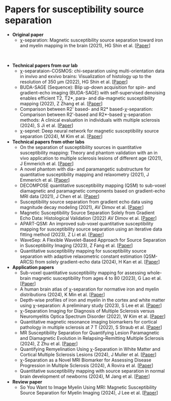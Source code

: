 # Papers for susceptibility source separation

* **Original paper**
  - &chi;-separation: Magnetic susceptibility source separation toward iron and myelin mapping in the brain (2021), HG Shin et al. [[Paper](https://www.sciencedirect.com/science/article/pii/S1053811921006479)]  

&nbsp;
* **Technical papers from our lab**
  - &chi;-separataion-COSMOS: chi-separation using multi-orientation data in invivo and exvivo brains: Visualization of  histology up to the resolution of 350 μm (2022), HG Shin et al. [[Paper](https://archive.ismrm.org/2022/0771.html)]
  - BUDA-SAGE (Sequence): Blip up-down acquisition for spin- and gradient-echo imaging (BUDA-SAGE) with self-supervised denoising enables efficient T2, T2*, para- and dia-magnetic susceptibility mapping (2022), Z Zhang et al. [[Paper](https://onlinelibrary.wiley.com/doi/full/10.1002/mrm.29219)]
  - Comparison between R2' based- and R2\* based-*&chi;*-separation: Comparison between R2′-based and R2*-based χ-separation methods: A clinical evaluation in individuals with multiple sclerosis (2024), S Ji et al. [[Paper](https://analyticalsciencejournals.onlinelibrary.wiley.com/doi/full/10.1002/nbm.5167)]
  - &chi;-sepnet: Deep neural network for magnetic susceptibility source separation (2024), M Kim et al. [[Paper](https://arxiv.org/abs/2409.14030)]
&nbsp;
* **Technical papers from other labs**
  - On the separation of susceptibility sources in quantitative susceptibility mapping: Theory and phantom validation with an in vivo application to multiple sclerosis lesions of different age (2021), J Emmerich et al. [[Paper](https://www.sciencedirect.com/science/article/pii/S1090780721001221)]
  - A novel phantom with dia- and paramangetic substructure for quantitative susceptibility mapping and relaxometry (2021), J Emmerich et al. [[Paper](https://www.sciencedirect.com/science/article/pii/S1120179721002593)]
  - DECOMPOSE quantitative susceptibility mapping (QSM) to sub-voxel diamagnetic and paramagnetic components based on gradient-echo MRI data (2021), J Chen et al. [[Paper](https://www.sciencedirect.com/science/article/pii/S1053811921007503)]
  - Susceptibility source separation from gradient echo data using magnitude decay modeling (2021), AV Dimov et al. [[Paper](https://onlinelibrary.wiley.com/doi/full/10.1111/jon.13014)]
  - Magnetic Susceptibility Source Separation Solely from Gradient Echo Data: Histological Validation (2022) AV Dimov et al. [[Paper](https://www.mdpi.com/2379-139X/8/3/127)]
  - APART-QSM: An improved sub-voxel quantitative susceptibility mapping for susceptibility source separation using an iterative data fitting method (2023), Z Li et al. [[Paper](https://www.sciencedirect.com/science/article/pii/S1053811923002999)]
  - WaveSep: A Flexible Wavelet-Based Approach for Source Separation in Susceptibility Imaging (2023), Z Fang et al. [[Paper](https://link.springer.com/chapter/10.1007/978-3-031-44858-4_6)]
  - Quantitative susceptibility mapping for susceptibility source separation with adaptive relaxometric constant estimation (QSM-ARCS) from solely gradient-echo data (2024), H Kan et al. [[Paper](https://www.sciencedirect.com/science/article/pii/S105381192400171X)] 
&nbsp;
* **Application papers**
  - Sub-voxel quantitative susceptibility mapping for assessing whole-brain magnetic susceptibility from ages 4 to 80 (2023), G Lao et al. [[Paper](https://onlinelibrary.wiley.com/doi/full/10.1002/hbm.26487)]
  - A human brain atlas of χ-separation for normative iron and myelin distributions (2024), K Min et al. [[Paper](https://analyticalsciencejournals.onlinelibrary.wiley.com/doi/full/10.1002/nbm.5226)]
  - Depth-wise profiles of iron and myelin in the cortex and white matter using χ-separation: A preliminary study (2023), S Lee et al. [[Paper](https://www.sciencedirect.com/science/article/pii/S1053811923002045)]
  - χ-Separation Imaging for Diagnosis of Multiple Sclerosis versus Neuromyelitis Optica Spectrum Disorder (2022), W Kim et al. [[Paper](https://pubs.rsna.org/doi/full/10.1148/radiol.220941)]
  - Quantitative magnetic resonance imaging biomarkers for cortical pathology in multiple sclerosis at 7 T (2022), S Straub et al. [[Paper](https://github.com/SNU-LIST/chi-separation/edit/main/README.md)]
  - MR Susceptibility Separation for Quantifying Lesion Paramagnetic and Diamagnetic Evolution in Relapsing–Remitting Multiple Sclerosis (2024), Z Zhu et al. [[Paper](https://onlinelibrary.wiley.com/doi/full/10.1002/jmri.29266)]
  - Quantifying Remyelination Using χ-Separation in White Matter and Cortical Multiple Sclerosis Lesions (2024), J Muller et al. [[Paper](https://www.neurology.org/doi/full/10.1212/WNL.0000000000209604)]
  - χ-Separation as a Novel MRI Biomarker for Assessing Disease Progression in Multiple Sclerosis (2024), A Rovira et al. [[Paper](https://www.neurology.org/doi/full/10.1212/WNL.0000000000209735)]
  - Quantitative susceptibility mapping with source separation in normal brain development of newborns (2024), M Jang et al. [[Paper](https://www.ajnr.org/content/early/2024/09/04/ajnr.A8488.abstract)]
&nbsp;
* **Review paper**
  - So You Want to Image Myelin Using MRI: Magnetic Susceptibility Source Separation for Myelin Imaging (2024), J Lee et al. [[Paper](https://www.jstage.jst.go.jp/article/mrms/advpub/0/advpub_rev.2024-0001/_article/-char/ja/)]
